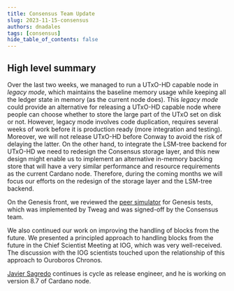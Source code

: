```yaml
---
title: Consensus Team Update
slug: 2023-11-15-consensus
authors: dnadales
tags: [consensus]
hide_table_of_contents: false
---
```


## High level summary

Over the last two weeks, we managed to run a UTxO-HD capable node in _legacy mode_, which maintains the baseline memory usage while keeping all the ledger state in memory (as the current node does).
This _legacy mode_ could provide an alternative for releasing a UTxO-HD capable node where people can choose whether to store the large part of the UTxO set on disk or not.
However, legacy mode involves code duplication, requires several weeks of work before it is production ready (more integration and testing). Moreover, we will not release UTxO-HD before Conway to avoid the risk of delaying the latter.
On the other hand, to integrate the LSM-tree backend for UTxO-HD we need to redesign the Consensus storage layer, and this new design might enable us to implement an alternative in-memory backing store that will have a very similar performance and resource requirements as the current Cardano node.
Therefore, during the coming months we will focus our efforts on the redesign of the storage layer and the LSM-tree backend.

On the Genesis front, we reviewed the [peer simulator](https://github.com/input-output-hk/ouroboros-consensus/pull/434) for Genesis tests, which was implemented by Tweag and was signed-off by the Consensus team.

We also continued our work on improving the handling of blocks from the future. We presented a principled approach to handling blocks from the future in the Chief Scientist Meeting at IOG, which was very well-received. The discussion with the IOG scientists touched upon the relationship of this approach to Ouroboros Chronos.

[Javier Sagredo](https://github.com/jasagredo) continues is cycle as release engineer, and he is working on version 8.7 of Cardano node.
